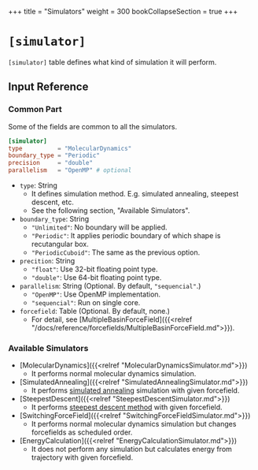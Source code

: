 +++
title  = "Simulators"
weight = 300
bookCollapseSection = true
+++

# `[simulator]`

`[simulator]` table defines what kind of simulation it will perform.

## Input Reference

### Common Part

Some of the fields are common to all the simulators.

```toml
[simulator]
type          = "MolecularDynamics"
boundary_type = "Periodic"
precision     = "double"
parallelism   = "OpenMP" # optional
```

- `type`: String
  - It defines simulation method. E.g. simulated annealing, steepest descent, etc.
  - See the following section, "Available Simulators".
- `boundary_type`: String
  - `"Unlimited"`: No boundary will be applied.
  - `"Periodic"`: It applies periodic boundary of which shape is recutangular box.
  - `"PeriodicCuboid"`: The same as the previous option.
- `precition`: String
  - `"float"`: Use 32-bit floating point type.
  - `"double"`: Use 64-bit floating point type.
- `parallelism`: String (Optional. By default, `"sequencial"`.)
  - `"OpenMP"`: Use OpenMP implementation.
  - `"sequencial"`: Run on single core.
- `forcefield`: Table (Optional. By default, none.)
  - For detail, see [MultipleBasinForceField]({{<relref "/docs/reference/forcefields/MultipleBasinForceField.md">}}).

### Available Simulators

- [MolecularDynamics]({{<relref "MolecularDynamicsSimulator.md">}})
  - It performs normal molecular dynamics simulation.
- [SimulatedAnnealing]({{<relref "SimulatedAnnealingSimulator.md">}})
  - It performs [simulated annealing](https://en.wikipedia.org/wiki/Simulated_annealing) simulation with given forcefield.
- [SteepestDescent]({{<relref "SteepestDescentSimulator.md">}})
  - It performs [steepest descent method](https://en.wikipedia.org/wiki/Gradient_descent) with given forcefield.
- [SwitchingForceField]({{<relref "SwitchingForceFieldSimulator.md">}})
  - It performs normal molecular dynamics simulation but changes forcefields as scheduled order.
- [EnergyCalculation]({{<relref "EnergyCalculationSimulator.md">}})
  - It does not perform any simulation but calculates energy from trajectory with given forcefield.
